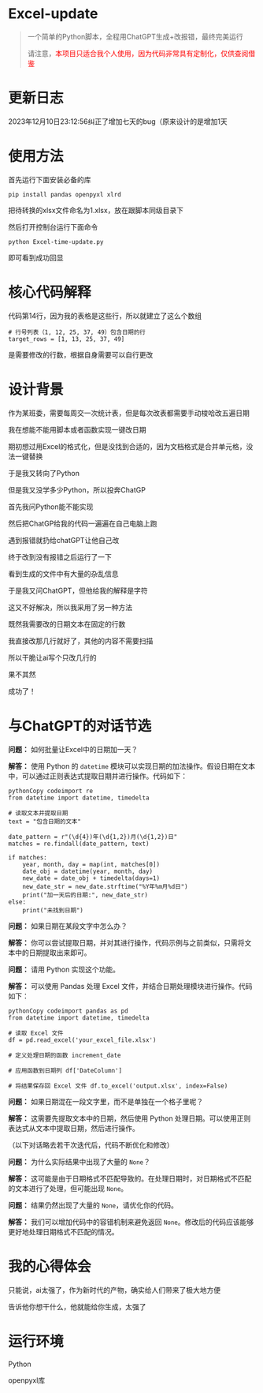 # Excel-update

> 一个简单的Python脚本，全程用ChatGPT生成+改报错，最终完美运行
>
> 请注意，<font color='red'>本项目只适合我个人使用，因为代码非常具有定制化，仅供查阅借鉴</font>

# 更新日志

2023年12月10日23:12:56纠正了增加七天的bug（原来设计的是增加1天

# 使用方法

首先运行下面安装必备的库

```
pip install pandas openpyxl xlrd
```

把待转换的xlsx文件命名为1.xlsx，放在跟脚本同级目录下

然后打开控制台运行下面命令

```
python Excel-time-update.py
```

即可看到成功回显

# 核心代码解释

代码第14行，因为我的表格是这些行，所以就建立了这么个数组

```
# 行号列表（1, 12, 25, 37, 49）包含日期的行
target_rows = [1, 13, 25, 37, 49]
```

是需要修改的行数，根据自身需要可以自行更改

# 设计背景

作为某班委，需要每周交一次统计表，但是每次改表都需要手动梭哈改五遍日期

我在想能不能用脚本或者函数实现一键改日期

期初想过用Excel的格式化，但是没找到合适的，因为文档格式是合并单元格，没法一键替换

于是我又转向了Python

但是我又没学多少Python，所以投奔ChatGP

首先我问Python能不能实现

然后把ChatGP给我的代码一遍遍在自己电脑上跑

遇到报错就扔给chatGPT让他自己改

终于改到没有报错之后运行了一下

看到生成的文件中有大量的杂乱信息

于是我又问ChatGPT，但他给我的解释是字符

这又不好解决，所以我采用了另一种方法

既然我需要改的日期文本在固定的行数

我直接改那几行就好了，其他的内容不需要扫描

所以干脆让ai写个只改几行的

果不其然

成功了！

# 与ChatGPT的对话节选

**问题：** 如何批量让Excel中的日期加一天？

**解答：** 使用 Python 的 `datetime` 模块可以实现日期的加法操作。假设日期在文本中，可以通过正则表达式提取日期并进行操作。代码如下：

```
pythonCopy codeimport re
from datetime import datetime, timedelta

# 读取文本并提取日期
text = "包含日期的文本"

date_pattern = r"(\d{4})年(\d{1,2})月(\d{1,2})日"
matches = re.findall(date_pattern, text)

if matches:
    year, month, day = map(int, matches[0])
    date_obj = datetime(year, month, day)
    new_date = date_obj + timedelta(days=1)
    new_date_str = new_date.strftime("%Y年%m月%d日")
    print("加一天后的日期:", new_date_str)
else:
    print("未找到日期")
```

**问题：** 如果日期在某段文字中怎么办？

**解答：** 你可以尝试提取日期，并对其进行操作，代码示例与之前类似，只需将文本中的日期提取出来即可。

**问题：** 请用 Python 实现这个功能。

**解答：** 可以使用 Pandas 处理 Excel 文件，并结合日期处理模块进行操作。代码如下：

```
pythonCopy codeimport pandas as pd
from datetime import datetime, timedelta

# 读取 Excel 文件
df = pd.read_excel('your_excel_file.xlsx')

# 定义处理日期的函数 increment_date

# 应用函数到日期列 df['DateColumn']

# 将结果保存回 Excel 文件 df.to_excel('output.xlsx', index=False)
```

**问题：** 如果日期混在一段文字里，而不是单独在一个格子里呢？

**解答：** 这需要先提取文本中的日期，然后使用 Python 处理日期。可以使用正则表达式从文本中提取日期，然后进行操作。

（以下对话略去若干次迭代后，代码不断优化和修改）

**问题：** 为什么实际结果中出现了大量的 `None`？

**解答：** 这可能是由于日期格式不匹配导致的。在处理日期时，对日期格式不匹配的文本进行了处理，但可能出现 `None`。

**问题：** 结果仍然出现了大量的 `None`，请优化你的代码。

**解答：** 我们可以增加代码中的容错机制来避免返回 `None`。修改后的代码应该能够更好地处理日期格式不匹配的情况。

# 我的心得体会

只能说，ai太强了，作为新时代的产物，确实给人们带来了极大地方便

告诉他你想干什么，他就能给你生成，太强了

# 运行环境

Python

openpyxl库

